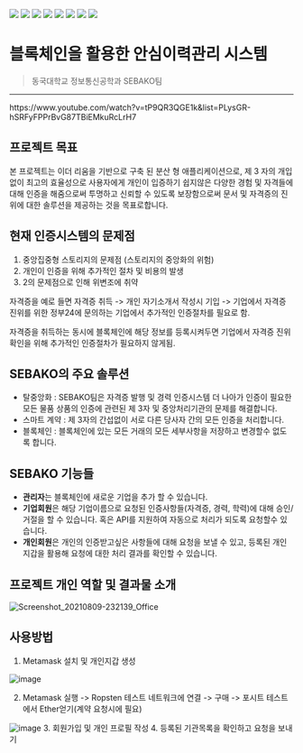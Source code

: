 <img src="https://img.shields.io/badge/Python-3766AB?style=flat-square&logo=Python&logoColor=white"/> <img src="https://img.shields.io/badge/Django-092E20?style=flat-square&logo=Django&logoColor=white"/> <img src="https://img.shields.io/badge/Web3-F16822?style=flat-square&logo=Web3%2Ejs&logoColor=white"/> <img src="https://img.shields.io/badge/JavaScript-F7DF1E?style=flat-square&logo=JavaScript&logoColor=white"/> <img src="https://img.shields.io/badge/Ethereum-3C3C3D?style=flat-square&logo=Ethereum&logoColor=white"/> <img src="https://img.shields.io/badge/MetaMask-F77E1C?style=flat-square&logo=Metamask&logoColor=white"/> <img src="https://img.shields.io/badge/Docker-2496ED?style=flat-square&logo=Docker&logoColor=white"/> <img src="https://img.shields.io/badge/AWS-232F3E?style=flat-square&logo=Amazon%20AWS&logoColor=white"/>

# 블록체인을 활용한 안심이력관리 시스템
> 동국대학교 정보통신공학과 SEBAKO팀
<hr/>
https://www.youtube.com/watch?v=tP9QR3QGE1k&list=PLysGR-hSRFyFPPrBvG87TBiEMkuRcLrH7

## 프로젝트 목표
본 프로젝트는 이더 리움을 기반으로 구축 된 분산 형 애플리케이션으로, 제 3 자의 개입없이 최고의 효율성으로 사용자에게 개인이 입증하기 쉽지않은 다양한 경험 및 자격들에 대해 인증을 해줌으로써 투명하고 신뢰할 수 있도록 보장함으로써 문서 및 자격증의 진위에 대한 솔루션을 제공하는 것을 목표로합니다.

## 현재 인증시스템의 문제점
1. 중앙집중형 스토리지의 문제점 (스토리지의 중앙화의 위험)
2. 개인이 인증을 위해 추가적인 절차 및 비용의 발생
3. 2의 문제점으로 인해 위변조에 취약

자격증을 예로 들면 자격증 취득 -> 개인 자기소개서 작성시 기입 -> 기업에서 자격증 진위를 위한 정부24에 문의하는 기업에서 추가적인 인증절차를 필요로 함. 

자격증을 취득하는 동시에 블록체인에 해당 정보를 등록시켜두면 기업에서 자격증 진위 확인을 위해 추가적인 인증절차가 필요하지 않게됨.

## SEBAKO의 주요 솔루션
* 탈중앙화 : SEBAKO팀은 자격증 발행 및 경력 인증시스템 더 나아가 인증이 필요한 모든 물품 상품의 인증에 관련된 제 3자 및 중앙처리기관의 문제를 해결합니다.
* 스마트 계약 : 제 3자의 간섭없이 서로 다른 당사자 간의 모든 인증을 처리합니다. 
* 블록체인 : 블록체인에 있는 모든 거래의 모든 세부사항을 저장하고 변경할수 없도록 합니다.

## SEBAKO 기능들
* **관리자**는 블록체인에 새로운 기업을 추가 할 수 있습니다.
* **기업회원**은 해당 기업이름으로 요청된 인증사항들(자격증, 경력, 학력)에 대해 승인/거절을 할 수 있습니다. 혹은 API를 지원하여 자동으로 처리가 되도록 요청할수 있습니다.
* **개인회원**은 개인의 인증받고싶은 사항들에 대해 요청을 보낼 수 있고, 등록된 개인지갑을 활용해 요청에 대한 처리 결과를 확인할 수 있습니다.

## 프로젝트 개인 역할 및 결과물 소개
![Screenshot_20210809-232139_Office](https://user-images.githubusercontent.com/75655047/128722156-37b7400e-d1da-498e-82df-4c7d21ecf2c7.jpg)


## 사용방법
1. Metamask 설치 및 개인지갑 생성

![image](https://user-images.githubusercontent.com/75655047/121512081-4e867480-ca24-11eb-8d90-5110de64238b.png)

2. Metamask 실행 -> Ropsten 테스트 네트워크에 연결 -> 구매 ->  포시트 테스트에서 Ether얻기(계약 요청시에 필요)

![image](https://user-images.githubusercontent.com/75655047/121511130-4aa62280-ca23-11eb-8854-f1856ea48504.png)
3. 회원가입 및 개인 프로필 작성
4. 등록된 기관목록을 확인하고 요청을 보내기
